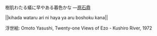 樹肌わたる蟻に早やある暮色かな
—[原石鼎](https://ja.wikipedia.org/wiki/原石鼎)

||kihada wataru ari ni haya ya aru boshoku kana||

浮世絵: Omoto Yasushi, Twenty-one Views of Ezo - Kushiro River, 1972